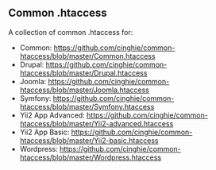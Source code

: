 Common .htaccess
-----------------

A collection of common .htaccess for: 

  - Common: https://github.com/cinghie/common-htaccess/blob/master/Common.htaccess
  - Drupal: https://github.com/cinghie/common-htaccess/blob/master/Drupal.htaccess
  - Joomla: https://github.com/cinghie/common-htaccess/blob/master/Joomla.htaccess
  - Symfony: https://github.com/cinghie/common-htaccess/blob/master/Symfony.htaccess
  - Yii2 App Advanced: https://github.com/cinghie/common-htaccess/blob/master/Yii2-advanced.htaccess
  - Yii2 App Basic: https://github.com/cinghie/common-htaccess/blob/master/Yii2-basic.htaccess
  - Wordpress: https://github.com/cinghie/common-htaccess/blob/master/Wordpress.htaccess
